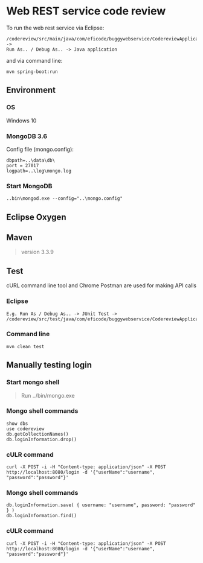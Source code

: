 # Web REST service code review

To run the web rest service via Eclipse:
```
/codereview/src/main/java/com/eficode/buggywebservice/CodereviewApplication.java ->
Run As.. / Debug As.. -> Java application 
```

and via command line:
```
mvn spring-boot:run
```

## Environment

### OS

Windows 10

### MongoDB 3.6

Config file (mongo.config):
```
dbpath=..\data\db\ 
port = 27017
logpath=..\log\mongo.log
```
### Start MongoDB
```
..bin\mongod.exe --config="..\mongo.config"
```

## Eclipse Oxygen

## Maven 

> version 3.3.9

## Test

cURL command line tool and Chrome Postman are used for making API calls

### Eclipse
```
E.g. Run As / Debug As.. -> JUnit Test -> /codereview/src/test/java/com/eficode/buggywebservice/CodereviewApplicationTests.java
```

### Command line
```
mvn clean test
```

## Manually testing login 

### Start mongo shell 

>Run ../bin/mongo.exe

### Mongo shell commands 

```
show dbs
use codereview
db.getCollectionNames()
db.loginInformation.drop()
```

### cULR command

```
curl -X POST -i -H "Content-type: application/json" -X POST http://localhost:8080/login -d '{"userName":"username", "password":"password"}'
```

### Mongo shell commands 

```
db.loginInformation.save( { username: "username", password: "password" } )
db.loginInformation.find()
```

### cULR command

```
curl -X POST -i -H "Content-type: application/json" -X POST http://localhost:8080/login -d '{"userName":"username", "password":"password"}'
```
